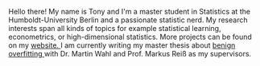 Hello there! My name is Tony and I'm a master student in Statistics at the Humboldt-University Berlin and a passionate statistic nerd. 
My research interests span all kinds of topics for example statistical learning, econometrics, or high-dimensional statistics. More projects can be found on my <a href = "https://amor.cms.hu-berlin.de/~gotschat/main.html"> website. </a>
I am currently writing my master thesis about <a href="https://arxiv.org/search/?query=benign+overfitting&searchtype=all&source=header"> benign overfitting </a>
with Dr. Martin Wahl and Prof. Markus Reiß as my supervisors. 

<!---
TaTo0101/TaTo0101 is a ✨ special ✨ repository because its `README.md` (this file) appears on your GitHub profile.
You can click the Preview link to take a look at your changes.
--->
